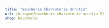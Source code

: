 ```yaml
---
title: "Boucherie Charcuterie Urrutia"
url: /urrugne/boucherie-charcuterie-urrutia-2/
shop: boucherie
---
```

